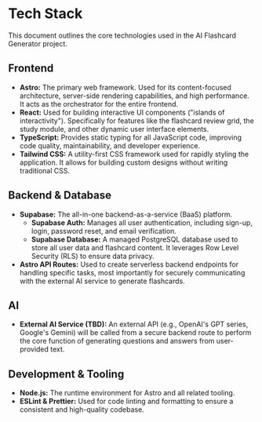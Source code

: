# Tech Stack

This document outlines the core technologies used in the AI Flashcard Generator project.

## Frontend

- **Astro:** The primary web framework. Used for its content-focused architecture, server-side rendering capabilities, and high performance. It acts as the orchestrator for the entire frontend.
- **React:** Used for building interactive UI components ("islands of interactivity"). Specifically for features like the flashcard review grid, the study module, and other dynamic user interface elements.
- **TypeScript:** Provides static typing for all JavaScript code, improving code quality, maintainability, and developer experience.
- **Tailwind CSS:** A utility-first CSS framework used for rapidly styling the application. It allows for building custom designs without writing traditional CSS.

## Backend & Database

- **Supabase:** The all-in-one backend-as-a-service (BaaS) platform.
  - **Supabase Auth:** Manages all user authentication, including sign-up, login, password reset, and email verification.
  - **Supabase Database:** A managed PostgreSQL database used to store all user data and flashcard content. It leverages Row Level Security (RLS) to ensure data privacy.
- **Astro API Routes:** Used to create serverless backend endpoints for handling specific tasks, most importantly for securely communicating with the external AI service to generate flashcards.

## AI

- **External AI Service (TBD):** An external API (e.g., OpenAI's GPT series, Google's Gemini) will be called from a secure backend route to perform the core function of generating questions and answers from user-provided text.

## Development & Tooling

- **Node.js:** The runtime environment for Astro and all related tooling.
- **ESLint & Prettier:** Used for code linting and formatting to ensure a consistent and high-quality codebase.

